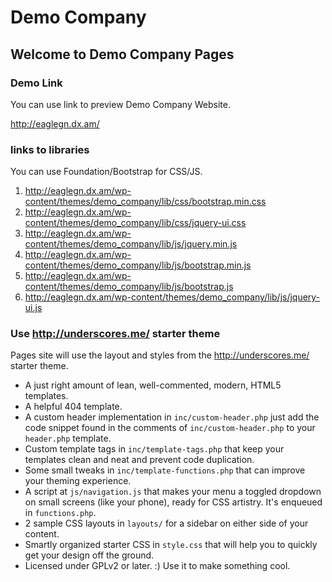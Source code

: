 
Demo Company
===
## Welcome to Demo Company Pages

### Demo Link
 
You can use link to preview Demo Company Website.

http://eaglegn.dx.am/


### links to libraries

You can use Foundation/Bootstrap for CSS/JS.


1. http://eaglegn.dx.am/wp-content/themes/demo_company/lib/css/bootstrap.min.css
2. http://eaglegn.dx.am/wp-content/themes/demo_company/lib/css/jquery-ui.css
3. http://eaglegn.dx.am/wp-content/themes/demo_company/lib/js/jquery.min.js
4. http://eaglegn.dx.am/wp-content/themes/demo_company/lib/js/bootstrap.min.js
5. http://eaglegn.dx.am/wp-content/themes/demo_company/lib/js/bootstrap.js
6. http://eaglegn.dx.am/wp-content/themes/demo_company/lib/js/jquery-ui.js


### Use http://underscores.me/ starter theme

Pages site will use the layout and styles from the http://underscores.me/ starter theme.


* A just right amount of lean, well-commented, modern, HTML5 templates.
* A helpful 404 template.
* A custom header implementation in `inc/custom-header.php` just add the code snippet found in the comments of `inc/custom-header.php` to your `header.php` template.
* Custom template tags in `inc/template-tags.php` that keep your templates clean and neat and prevent code duplication.
* Some small tweaks in `inc/template-functions.php` that can improve your theming experience.
* A script at `js/navigation.js` that makes your menu a toggled dropdown on small screens (like your phone), ready for CSS artistry. It's enqueued in `functions.php`.
* 2 sample CSS layouts in `layouts/` for a sidebar on either side of your content.
* Smartly organized starter CSS in `style.css` that will help you to quickly get your design off the ground.
* Licensed under GPLv2 or later. :) Use it to make something cool.

